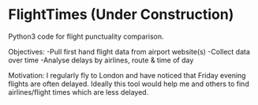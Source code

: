 # FlightTimes (Under Construction)
Python3 code for flight punctuality comparison.

Objectives:
-Pull first hand flight data from airport website(s)
-Collect data over time
-Analyse delays by airlines, route & time of day 

Motivation:
  I regularly fly to London and have noticed that Friday evening flights are often delayed.
  Ideally this tool would help me and others to find airlines/flight times which are less delayed.
